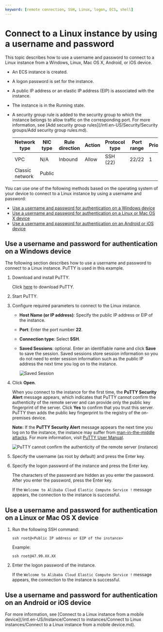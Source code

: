```yaml
---
keyword: [remote connection, SSH, Linux, logon, ECS, shell]
---
```


# Connect to a Linux instance by using a username and password

This topic describes how to use a username and password to connect to a Linux instance from a Windows, Linux, Mac OS X, Android, or iOS device.

-   An ECS instance is created.
-   A logon password is set for the instance.
-   A public IP address or an elastic IP address \(EIP\) is associated with the instance.
-   The instance is in the Running state.
-   A security group rule is added to the security group to which the instance belongs to allow traffic on the corresponding port. For more information, see [Add security group rules](/intl.en-US/Security/Security groups/Add security group rules.md).

    |Network type|NIC type|Rule direction|Action|Protocol type|Port range|Priority|Authorization type|Authorization object|
    |------------|--------|--------------|------|-------------|----------|--------|------------------|--------------------|
    |VPC|N/A|Inbound|Allow|SSH \(22\)|22/22|1|IPv4 CIDR Block|0.0.0.0/0|
    |Classic network|Public|


You can use one of the following methods based on the operating system of your device to connect to a Linux instance by using a username and password:

-   [Use a username and password for authentication on a Windows device](#section_k1p_o74_bwm)
-   [Use a username and password for authentication on a Linux or Mac OS X device](#section_zo7_ddd_8yk)
-   [Use a username and password for authentication on an Android or iOS device](#section_x5j_164_ejd)

## Use a username and password for authentication on a Windows device

The following section describes how to use a username and password to connect to a Linux instance. PuTTY is used in this example.

1.  Download and install PuTTY.

    Click [here](http://www.chiark.greenend.org.uk/~sgtatham/putty/) to download PuTTY.

2.  Start PuTTY.

3.  Configure required parameters to connect to the Linux instance.

    -   **Host Name \(or IP address\)**: Specify the public IP address or EIP of the instance.
    -   **Port**: Enter the port number **22**.
    -   **Connection type**: Select **SSH**.
    -   **Saved Sessions**: optional. Enter an identifiable name and click **Save** to save the session. Saved sessions store session information so you do not need to enter session information such as the public IP address the next time you log on to the instance.

        ![Saved Session](https://static-aliyun-doc.oss-cn-hangzhou.aliyuncs.com/assets/img/en-US/0257887851/p5249.gif)

4.  Click **Open**.

    When you connect to the instance for the first time, the **PuTTY Security Alert** message appears, which indicates that PuTTY cannot confirm the authenticity of the remote server and can provide only the public key fingerprint of the server. Click **Yes** to confirm that you trust this server. PuTTY then adds the public key fingerprint to the registry of the on-premises device.

    **Note:** If the **PuTTY Security Alert** message appears the next time you log on to the instance, the instance may suffer from [man-in-the-middle attacks](https://en.wikipedia.org/wiki/Man-in-the-middle_attack). For more information, visit [PuTTY User Manual](https://the.earth.li/~sgtatham/putty/0.70/htmldoc/Chapter2.html#gs-hostkey).

    ![PuTTY cannot confirm the authenticity of the remote server (instance)](https://static-aliyun-doc.oss-cn-hangzhou.aliyuncs.com/assets/img/en-US/0257887851/p5251.png)

5.  Specify the username \(as root by default\) and press the Enter key.

6.  Specify the logon password of the instance and press the Enter key.

    The characters of the password are hidden as you enter the password. After you enter the password, press the Enter key.

    If the `Welcome to Alibaba Cloud Elastic Compute Service !` message appears, the connection to the instance is successful.


## Use a username and password for authentication on a Linux or Mac OS X device

1.  Run the following SSH command:

    ```
    ssh root@<Public IP address or EIP of the instance>
    ```

    Example:

    ```
    ssh root@47.99.XX.XX
    ```

2.  Enter the logon password of the instance.

    If the `Welcome to Alibaba Cloud Elastic Compute Service !` message appears, the connection to the instance is successful.


## Use a username and password for authentication on an Android or iOS device

For more information, see [Connect to a Linux instance from a mobile device](/intl.en-US/Instance/Connect to instances/Connect to Linux instances/Connect to a Linux instance from a mobile device.md).

